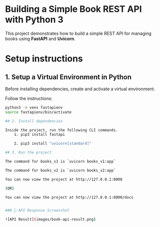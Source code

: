 # Building a Simple Book REST API with Python 3

This project demonstrates how to build a simple REST API for managing books using **FastAPI** and **Uvicorn**.

# Setup instructions

## 1. Setup a Virtual Environment in Python

Before installing dependencies, create and activate a virtual environment.

Follow the instructions:
```bash
python3 -m venv fastapienv
source fastapienv/bin/activate

## 2. Install dependencies

Inside the project, run the following CLI commands.
    1. pip3 install fastapi

    2. pip3 install "uvicorn[standard]"

## 3. Run the project

The command for books_v1 is `uvicorn books_v1:app`

The command for books_v2 is `uvicorn books_v2:app`

You can now view the project at http://127.0.0.1:8000 

(OR)

You can now view the project at http://127.0.0.1:8000/docs


### 📸 API Response Screenshot

![API Result](images/book-api-result.png)
